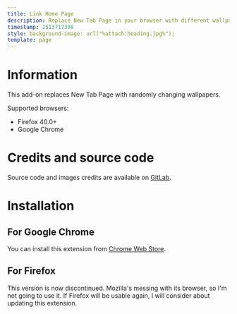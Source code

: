 ```yaml
---
title: Link Home Page
description: Replace New Tab Page in your browser with different wallpapers
timestamp: 1513717308
style: background-image: url("%attach:heading.jpg%");
template: page
---
```

# Information
This add-on replaces New Tab Page with randomly changing wallpapers.

Supported browsers:

* Firefox 40.0+
* Google Chrome

# Credits and source code
Source code and images credits are available on [GitLab](https://gitlab.com/rensatsu/ntp-wallpaper).

# Installation

## For Google Chrome
You can install this extension from [Chrome Web Store](https://chrome.google.com/webstore/detail/link-home-page/gcmoighfngkbamcclibkopgljgamjfki).

## For Firefox
This version is now discontinued. Mozilla's messing with its browser, so I'm not going to use it. If Firefox will be usable again, I will consider about updating this extension.

